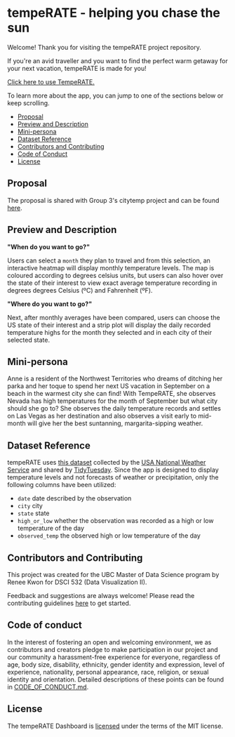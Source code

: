 # tempeRATE - helping you chase the sun


Welcome! Thank you for visiting the tempeRATE project repository.

If you're an avid traveller and you want to find the perfect warm getaway for your next vacation, tempeRATE is made for you!

[Click here to use TempeRATE.](https://temperate.onrender.com/)

To learn more about the app, you can jump to one of the sections below or keep scrolling.

* [Proposal](#proposal)
* [Preview and Description](#preview-and-description)
* [Mini-persona](#mini-persona)
* [Dataset Reference](#dataset-reference)
* [Contributors and Contributing](#contributors-and-contributing)
* [Code of Conduct](#code-of-conduct)
* [License](#license)

## Proposal

The proposal is shared with Group 3's citytemp project and can be found [here](https://github.com/UBC-MDS/citytemp/blob/main/docs/proposal.md).

## Preview and Description

**"When do you want to go?"**

Users can select a `month` they plan to travel and from this selection, an interactive heatmap will display monthly temperature levels. The map is coloured according to degrees celsius units, but users can also hover over the state of their interest to view exact average temperature recording in degrees degrees Celsius (ºC) and Fahrenheit (ºF). 

**"Where do you want to go?"**

Next, after monthly averages have been compared, users can choose the US state of their interest and a strip plot will display the daily recorded temperature highs for the month they selected and in each city of their selected state. 

## Mini-persona

Anne is a resident of the Northwest Territories who dreams of ditching her parka and her toque to spend her next US vacation in September on a beach in the warmest city she can find! With TempeRATE, she observes Nevada has high temperatures for the month of September but what city should she go to? She observes the daily temperature records and settles on Las Vegas as her destination and also observes a visit early to mid-month will give her the best suntanning, margarita-sipping weather.  

## Dataset Reference

tempeRATE uses [this dataset](https://github.com/rfordatascience/tidytuesday/tree/master/data/2022/2022-12-20) collected by the [USA National Weather Service](https://www.weather.gov/) and shared by [TidyTuesday](https://github.com/rfordatascience/tidytuesday). 
Since the app is designed to display temperature levels and not forecasts of weather or precipitation, only the following columns have been utilized:  

- `date` date described by the observation
- `city` city
- `state` state
- `high_or_low` whether the observation was recorded as a high or low temperature of the day
- `observed_temp` the observed high or low temperature of the day

## Contributors and Contributing
This project was created for the UBC Master of Data Science program by Renee Kwon for DSCI 532 (Data Visualization II).

Feedback and suggestions are always welcome!
Please read the contributing guidelines [here](https://github.com/renee-kwon/tempeRATE/blob/main/CONTRIBUTING.md) to get started.

## Code of conduct
In the interest of fostering an open and welcoming environment, we as contributors and creators pledge to make participation in our project and our community a harassment-free experience for everyone, regardless of age, body size, disability, ethnicity, gender identity and expression, level of experience, nationality, personal appearance, race, religion, or sexual identity and orientation. Detailed descriptions of these points can be found in [CODE_OF_CONDUCT.md](https://github.com/renee-kwon/tempeRATE/blob/main/CODE_OF_CONDUCT.md).

## License
The tempeRATE Dashboard is [licensed](https://github.com/renee-kwon/tempeRATE/blob/main/LICENSE.md) under the terms of the MIT license.






